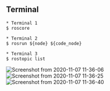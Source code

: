 ## Terminal
```shell
* Terminal 1
$ roscore

* Terminal 2
$ rosrun ${node} ${code_node}

* Terminal 3
$ rostopic list
```
![Screenshot from 2020-11-07 11-36-06](https://user-images.githubusercontent.com/69444682/98432092-94c1d100-20ed-11eb-9fd4-91a6103d5453.png)
![Screenshot from 2020-11-07 11-36-25](https://user-images.githubusercontent.com/69444682/98432095-968b9480-20ed-11eb-9b3c-3880cf57dfad.png)
![Screenshot from 2020-11-07 11-36-40](https://user-images.githubusercontent.com/69444682/98432097-97242b00-20ed-11eb-9d9c-de42eeed8bb5.png)

